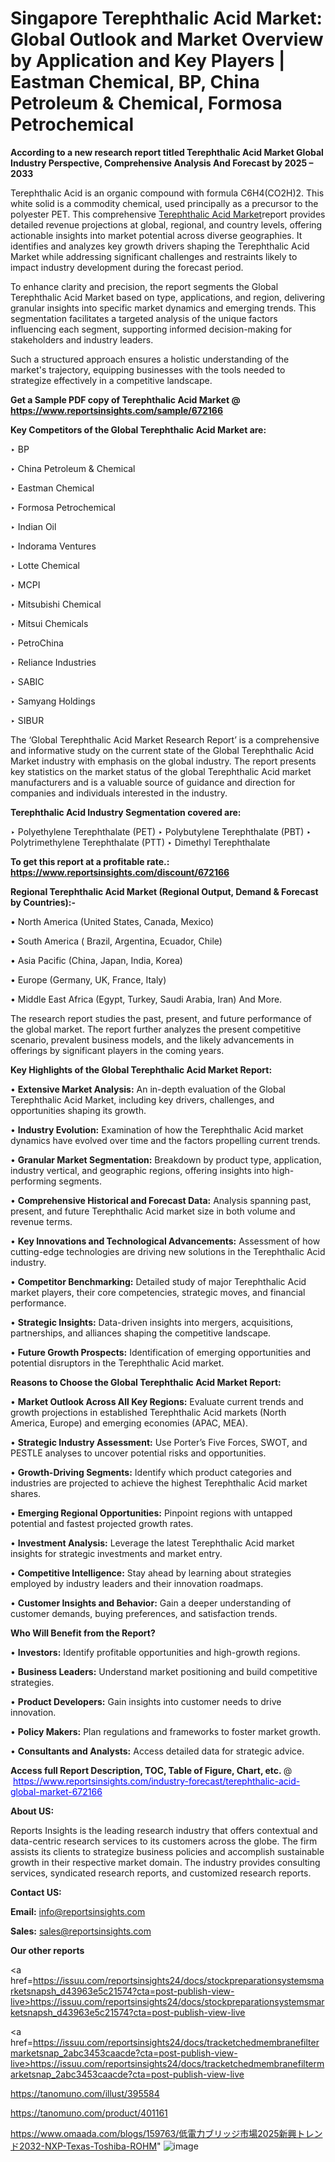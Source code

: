 # Singapore Terephthalic Acid Market: Global Outlook and Market Overview by Application and Key Players | Eastman Chemical, BP, China Petroleum & Chemical, Formosa Petrochemical

<strong>According to a new research report titled Terephthalic Acid Market Global Industry Perspective, Comprehensive Analysis And Forecast by 2025 – 2033</strong>

Terephthalic Acid is an organic compound with formula C6H4(CO2H)2. This white solid is a commodity chemical, used principally as a precursor to the polyester PET. This comprehensive <a href=https://www.reportsinsights.com/sample/672166>Terephthalic Acid Market</a>report provides detailed revenue projections at global, regional, and country levels, offering actionable insights into market potential across diverse geographies. It identifies and analyzes key growth drivers shaping the Terephthalic Acid Market while addressing significant challenges and restraints likely to impact industry development during the forecast period.

To enhance clarity and precision, the report segments the Global Terephthalic Acid Market based on type, applications, and region, delivering granular insights into specific market dynamics and emerging trends. This segmentation facilitates a targeted analysis of the unique factors influencing each segment, supporting informed decision-making for stakeholders and industry leaders.

Such a structured approach ensures a holistic understanding of the market's trajectory, equipping businesses with the tools needed to strategize effectively in a competitive landscape.

<strong>Get a Sample PDF copy of Terephthalic Acid Market </strong><strong>@<a href=https://www.reportsinsights.com/sample/672166 style=color:#0000ff;> https://www.reportsinsights.com/sample/672166</a></strong></font>

<strong>Key Competitors of the Global Terephthalic Acid Market are:</strong>

‣ BP

‣ China Petroleum & Chemical

‣ Eastman Chemical

‣ Formosa Petrochemical

‣ Indian Oil

‣ Indorama Ventures

‣ Lotte Chemical

‣ MCPI

‣ Mitsubishi Chemical

‣ Mitsui Chemicals

‣ PetroChina

‣ Reliance Industries

‣ SABIC

‣ Samyang Holdings

‣ SIBUR

The ‘Global Terephthalic Acid Market Research Report’ is a comprehensive and informative study on the current state of the Global Terephthalic Acid Market industry with emphasis on the global industry. The report presents key statistics on the market status of the global Terephthalic Acid market manufacturers and is a valuable source of guidance and direction for companies and individuals interested in the industry.

<strong>Terephthalic Acid Industry Segmentation covered are:</strong>

‣ Polyethylene Terephthalate (PET)
‣ Polybutylene Terephthalate (PBT)
‣ Polytrimethylene Terephthalate (PTT)
‣ Dimethyl Terephthalate

<strong>To get this report at a profitable rate.: <a href=https://www.reportsinsights.com/discount/672166 style=color:#0000ff;>https://www.reportsinsights.com/discount/672166</a></strong></font>

<strong>Regional Terephthalic Acid Market (Regional Output, Demand &amp; Forecast by Countries):-</strong>

• North America (United States, Canada, Mexico)

• South America ( Brazil, Argentina, Ecuador, Chile)

• Asia Pacific (China, Japan, India, Korea)

• Europe (Germany, UK, France, Italy)

• Middle East Africa (Egypt, Turkey, Saudi Arabia, Iran) And More.

The research report studies the past, present, and future performance of the global market. The report further analyzes the present competitive scenario, prevalent business models, and the likely advancements in offerings by significant players in the coming years.

<strong>Key Highlights of the Global Terephthalic Acid Market Report:</strong>

• <strong>Extensive Market Analysis:</strong> An in-depth evaluation of the Global Terephthalic Acid Market, including key drivers, challenges, and opportunities shaping its growth.

• <strong>Industry Evolution:</strong> Examination of how the Terephthalic Acid market dynamics have evolved over time and the factors propelling current trends.

• <strong>Granular Market Segmentation:</strong> Breakdown by product type, application, industry vertical, and geographic regions, offering insights into high-performing segments.

• <strong>Comprehensive Historical and Forecast Data:</strong> Analysis spanning past, present, and future Terephthalic Acid market size in both volume and revenue terms.

• <strong>Key Innovations and Technological Advancements:</strong> Assessment of how cutting-edge technologies are driving new solutions in the Terephthalic Acid industry.

• <strong>Competitor Benchmarking:</strong> Detailed study of major Terephthalic Acid market players, their core competencies, strategic moves, and financial performance.

• <strong>Strategic Insights:</strong> Data-driven insights into mergers, acquisitions, partnerships, and alliances shaping the competitive landscape.

• <strong>Future Growth Prospects:</strong> Identification of emerging opportunities and potential disruptors in the Terephthalic Acid market.

<strong>Reasons to Choose the Global Terephthalic Acid Market Report:</strong>

• <strong>Market Outlook Across All Key Regions:</strong> Evaluate current trends and growth projections in established Terephthalic Acid markets (North America, Europe) and emerging economies (APAC, MEA).

• <strong>Strategic Industry Assessment:</strong> Use Porter’s Five Forces, SWOT, and PESTLE analyses to uncover potential risks and opportunities.

• <strong>Growth-Driving Segments:</strong> Identify which product categories and industries are projected to achieve the highest Terephthalic Acid market shares.

• <strong>Emerging Regional Opportunities:</strong> Pinpoint regions with untapped potential and fastest projected growth rates.

• <strong>Investment Analysis:</strong> Leverage the latest Terephthalic Acid market insights for strategic investments and market entry.

• <strong>Competitive Intelligence:</strong> Stay ahead by learning about strategies employed by industry leaders and their innovation roadmaps.

• <strong>Customer Insights and Behavior:</strong> Gain a deeper understanding of customer demands, buying preferences, and satisfaction trends.

<strong>Who Will Benefit from the Report?</strong>

• <strong>Investors:</strong> Identify profitable opportunities and high-growth regions.

• <strong>Business Leaders:</strong> Understand market positioning and build competitive strategies.

• <strong>Product Developers:</strong> Gain insights into customer needs to drive innovation.

• <strong>Policy Makers:</strong> Plan regulations and frameworks to foster market growth.

• <strong>Consultants and Analysts:</strong> Access detailed data for strategic advice.
</ul>
<strong>Access full Report Description, TOC, Table of Figure, Chart, etc. </strong>@  <a href=https://www.reportsinsights.com/industry-forecast/terephthalic-acid-global-market-672166 style=color:#0000ff;>https://www.reportsinsights.com/industry-forecast/terephthalic-acid-global-market-672166</a></font>

<strong><strong>About US</strong>:</strong>

Reports Insights is the leading research industry that offers contextual and data-centric research services to its customers across the globe. The firm assists its clients to strategize business policies and accomplish sustainable growth in their respective market domain. The industry provides consulting services, syndicated research reports, and customized research reports.

<strong>Contact US:</strong>

<p class=""""><b>Email:</b> <a href=mailto:info@reportsinsights.com>info@reportsinsights.com</a></p>
<p class=""""><b>Sales:</b> <a href=mailto:sales@reportsinsights.com>sales@reportsinsights.com</a></p>

<strong>Our other reports</strong>

<a href=https://issuu.com/reportsinsights24/docs/stockpreparationsystemsmarketsnapsh_d43963e5c21574?cta=post-publish-view-live>https://issuu.com/reportsinsights24/docs/stockpreparationsystemsmarketsnapsh_d43963e5c21574?cta=post-publish-view-live</a>

<a href=https://issuu.com/reportsinsights24/docs/tracketchedmembranefiltermarketsnap_2abc3453caacde?cta=post-publish-view-live>https://issuu.com/reportsinsights24/docs/tracketchedmembranefiltermarketsnap_2abc3453caacde?cta=post-publish-view-live</a>

<a href=https://tanomuno.com/illust/395584>https://tanomuno.com/illust/395584</a>

<a href=https://tanomuno.com/product/401161>https://tanomuno.com/product/401161</a>

<a href=https://www.omaada.com/blogs/159763/低電力ブリッジ市場2025新興トレンド2032-NXP-Texas-Toshiba-ROHM>https://www.omaada.com/blogs/159763/低電力ブリッジ市場2025新興トレンド2032-NXP-Texas-Toshiba-ROHM</a>"
![image](https://github.com/user-attachments/assets/315b1146-6978-4414-93f0-d99018baf299)

